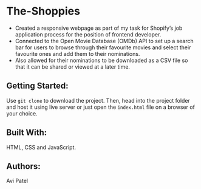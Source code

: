 # The-Shoppies

* Created a responsive webpage as part of my task for Shopify’s job application process for the position of frontend developer. 
* Connected to the Open Movie Database (OMDb) API to set up a search bar for users to browse through their favourite movies and select their favourite ones and add them to their nominations.
* Also allowed for their nominations to be downloaded as a CSV file so that it can be shared or viewed at a later time.

## Getting Started:

Use `git clone` to download the project. Then, head into the project folder and host it using live server or just open the `index.html` file on a browser of your choice.

## Built With:

HTML, CSS and JavaScript.

## Authors:

Avi Patel
